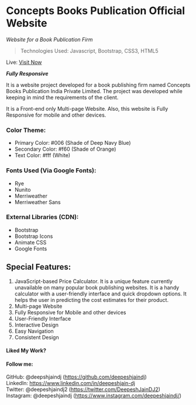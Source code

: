 # Concepts Books Publication Official Website

_Website for a Book Publication Firm_

> Technologies Used: Javascript, Bootstrap, CSS3, HTML5

Live: [Visit Now](https://deepeshjaindj.github.io/conceptsbookspublication.github.io/)

***Fully Responsive***

It is a website project developed for a book publishing firm named Concepts Books Publication India Private Limited. The project was developed while keeping in mind the requirements of the client. 

It is a Front-end only Multi-page Website. Also, this website is Fully Responsive for mobile and other devices.

### Color Theme: 
- Primary Color: #006 (Shade of Deep Navy Blue)
- Secondary Color: #f60 (Shade of Orange)
- Text Color: #fff (White)

### Fonts Used (Via Google Fonts):
- Rye
- Nunito
- Merriweather
- Merriweather Sans

### External Libraries (CDN):
- Bootstrap
- Bootstrap Icons
- Animate CSS
- Google Fonts

## Special Features:
1. JavaScript-based Price Calculator. It is a unique feature currently unavailable on many popular book publishing websites. It is a handy calculator with a user-friendly interface and quick dropdown options. It helps the user in predicting the cost estimates for their product.
2. Multi-page Website
3. Fully Responsive for Mobile and other devices
4. User-Friendly Interface
5. Interactive Design
6. Easy Navigation
7. Consistent Design

#### Liked My Work?

#### Follow me:
GitHub: @deepshjaindj (https://github.com/deepeshjaindj) <br>
LinkedIn: https://www.linkedin.com/in/deepeshjain-dj <br>
Twitter: @deepeshjaindj2 (https://twitter.com/DeepeshJainDJ2) <br>
Instagram: @deepeshjaindj (https://www.instagram.com/deepeshjaindj/)
